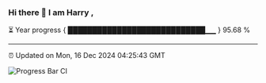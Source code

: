 ### Hi there 👋 I am Harry , 

⏳ Year progress { ████████████████████████████▁▁ } 95.68 %

---

⏰ Updated on Mon, 16 Dec 2024 04:25:43 GMT

![Progress Bar CI](https://github.com/duykhang68/duykhang68/workflows/Progress%20Bar%20CI/badge.svg)
